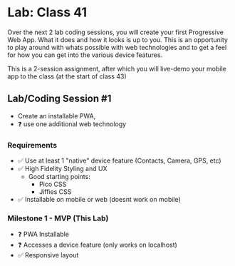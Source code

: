 # Lab: Class 41

Over the next 2 lab coding sessions, you will create your first Progressive Web App. What it does and how it looks is up to you. This is an opportunity to play around with whats possible with web technologies and to get a feel for how you can get into the various device features.

This is a 2-session assignment, after which you will live-demo your mobile app to the class (at the start of class 43)

## Lab/Coding Session #1

- Create an installable PWA,
- ❓ use one additional web technology

### Requirements

- ✅ Use at least 1 "native" device feature (Contacts, Camera, GPS, etc)
- ✅ High Fidelity Styling and UX
  - Good starting points:
    - Pico CSS
    - Jiffies CSS
- ✅ Installable on mobile or web (doesnt work on mobile)

### Milestone 1 - MVP (This Lab)

- ❓ PWA Installable
- ❓ Accesses a device feature (only works on localhost)
- ✅ Responsive layout
